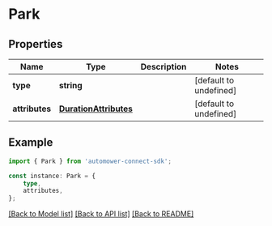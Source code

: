 # Park


## Properties

Name | Type | Description | Notes
------------ | ------------- | ------------- | -------------
**type** | **string** |  | [default to undefined]
**attributes** | [**DurationAttributes**](DurationAttributes.md) |  | [default to undefined]

## Example

```typescript
import { Park } from 'automower-connect-sdk';

const instance: Park = {
    type,
    attributes,
};
```

[[Back to Model list]](../README.md#documentation-for-models) [[Back to API list]](../README.md#documentation-for-api-endpoints) [[Back to README]](../README.md)
